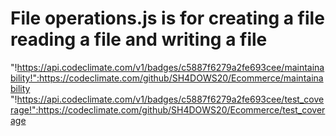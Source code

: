 # File operations.js is for creating a file reading a file and writing a file
"!https://api.codeclimate.com/v1/badges/c5887f6279a2fe693cee/maintainability!":https://codeclimate.com/github/SH4DOWS20/Ecommerce/maintainability
"!https://api.codeclimate.com/v1/badges/c5887f6279a2fe693cee/test_coverage!":https://codeclimate.com/github/SH4DOWS20/Ecommerce/test_coverage
